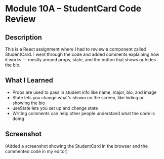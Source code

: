 # Module 10A – StudentCard Code Review

## Description
This is a React assignment where I had to review a component called StudentCard. I went through the code and added comments explaining how it works — mostly around props, state, and the button that shows or hides the bio.

## What I Learned
- Props are used to pass in student info like name, major, bio, and image
- State lets you change what's shown on the screen, like hiding or showing the bio
- useState lets you set up and change state
- Writing comments can help other people understand what the code is doing

## Screenshot
(Added a screenshot showing the StudentCard in the browser and the commented code in my editor)
